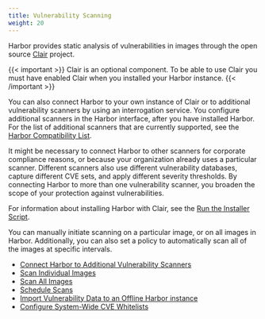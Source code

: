 ```yaml
---
title: Vulnerability Scanning
weight: 20
---
```


Harbor provides static analysis of vulnerabilities in images through the open source [Clair](https://github.com/coreos/clair) project. 

{{< important >}}
Clair is an optional component. To be able to use Clair you must have enabled Clair when you installed your Harbor instance.
{{< /important >}}

You can also connect Harbor to your own instance of Clair or to additional vulnerability scanners by using an interrogation service. You configure additional scanners in the Harbor interface, after you have installed Harbor. For the list of additional scanners that are currently supported, see the [Harbor Compatibility List](../../install-config/harbor-compatibility-list.md#scanner-adapters).

It might be necessary to connect Harbor to other scanners for corporate compliance reasons, or because your organization already uses a particular scanner. Different scanners also use different vulnerability databases, capture different CVE sets, and apply different severity thresholds. By connecting Harbor to more than one vulnerability scanner, you broaden the scope of your protection against vulnerabilities.

For information about installing Harbor with Clair, see the [Run the Installer Script](../../install-config/run-installer_script.md). 

You can manually initiate scanning on a particular image, or on all images in Harbor. Additionally, you can also set a policy to automatically scan all of the images at specific intervals.

- [Connect Harbor to Additional Vulnerability Scanners](../pluggable-scanners.md)
- [Scan Individual Images](../scan-individual-image.md)
- [Scan All Images](../scan-all-images.md)
- [Schedule Scans](../schedule-scans.md)
- [Import Vulnerability Data to an Offline Harbor instance](../import-vulnerability-data.md)
- [Configure System-Wide CVE Whitelists](../configure-system-whitelist.md)
